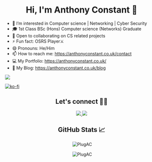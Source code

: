 <h1 align= "center"> Hi, I'm Anthony Constant 👋 </h1>



- 👀 I’m interested in Computer science | Networking | Cyber Security
- 🎓 1st Class BSc (Hons) Computer science (Networks) Graduate 
- 💞️ Open to collaborating on CS related projects
- ⚡ Fun fact: OSRS Player⚔️
- 😄 Pronouns: He/Him
- 📫 How to reach me: https://anthonyconstant.co.uk/contact
- 💻 My Portfolio: https://anthonyconstant.co.uk/
- 🍟 My Blog: https://anthonyconstant.co.uk/blog

![](https://komarev.com/ghpvc/?username=your-github-PlugAC&color=brightgreen)

[![ko-fi](https://ko-fi.com/img/githubbutton_sm.svg)](https://ko-fi.com/W7W144CAO)

<h2 align= "center"> Let's connect 🤝🏼 </h2>

<p align="center">  <a href="https://www.linkedin.com/in/anthony-constant-5217721a9/" target="blank"><img src="https://img.shields.io/badge/LinkedIn-0077B5?style=for-the-badge&logo=linkedin&logoColor=white" /> </a> <a href="https://www.instagram.com/anthonyconstant.co.uk/" target="blank"><img src="https://img.shields.io/badge/Instagram-E4405F?style=for-the-badge&logo=instagram&logoColor=white" /> </a> </p>



<h2 align= "center">GitHub Stats 📈</h2>
<p align="center">&nbsp;<img align="center" src= "https://github-readme-stats.vercel.app/api?username=PlugAC&show_icons=truen&icon_color=bb2acf&count_private=true&theme=algolia&bg_color=0500206A" alt="PlugAC" /> </p>
<!-- blueberry_duo&bg_color=151515 -->
<!--  ![Vari's GitHub stats](https://github-readme-stats.vercel.app/api?username=varshitha1707&show_icons=truen&icon_color=bb2acf&count_private=true&theme=radical)  -->
 
<!-- <p align="center">&nbsp;<img align="center" src= "https://github-readme-stats.vercel.app/api/top-langs/?username=varshitha1707&layout=compact&theme=radical" alt="PlugAC" /> </p> -->

<p align="center">&nbsp;<img align="center" src= "https://github-readme-streak-stats.herokuapp.com/?user=PlugAC&layout=compact&theme=blueberry_duo&background=0500206A&dates=3795DD" alt="PlugAC" /> </p>

